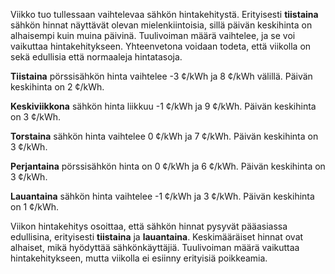Viikko tuo tullessaan vaihtelevaa sähkön hintakehitystä. Erityisesti **tiistaina** sähkön hinnat näyttävät olevan mielenkiintoisia, sillä päivän keskihinta on alhaisempi kuin muina päivinä. Tuulivoiman määrä vaihtelee, ja se voi vaikuttaa hintakehitykseen. Yhteenvetona voidaan todeta, että viikolla on sekä edullisia että normaaleja hintatasoja.

**Tiistaina** pörssisähkön hinta vaihtelee -3 ¢/kWh ja 8 ¢/kWh välillä. Päivän keskihinta on 2 ¢/kWh. 

**Keskiviikkona** sähkön hinta liikkuu -1 ¢/kWh ja 9 ¢/kWh. Päivän keskihinta on 3 ¢/kWh. 

**Torstaina** sähkön hinta vaihtelee 0 ¢/kWh ja 7 ¢/kWh. Päivän keskihinta on 3 ¢/kWh. 

**Perjantaina** pörssisähkön hinta on 0 ¢/kWh ja 6 ¢/kWh. Päivän keskihinta on 3 ¢/kWh. 

**Lauantaina** sähkön hinta vaihtelee -1 ¢/kWh ja 3 ¢/kWh. Päivän keskihinta on 1 ¢/kWh. 

Viikon hintakehitys osoittaa, että sähkön hinnat pysyvät pääasiassa edullisina, erityisesti **tiistaina** ja **lauantaina**. Keskimääräiset hinnat ovat alhaiset, mikä hyödyttää sähkönkäyttäjiä. Tuulivoiman määrä vaikuttaa hintakehitykseen, mutta viikolla ei esiinny erityisiä poikkeamia.
